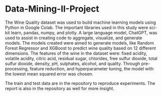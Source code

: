 # Data-Mining-II-Project


The Wine Quality dataset was used to build machine learning models using Python in Google Colab. The important libraries used in this study were sci-kit learn, pandas, numpy, and plotly. A large language model, ChatGPT, was used to assist in creating code to aggregate, visualize, and generate models. The models created were aimed to generate models, like Random Forest Regressor and XGBoost to predict wine quality based on 12 different dimensions. The features of the wine in the dataset were: fixed acidity, volatile acidity, citric acid, residual sugar, chlorides, free sulfur dioxide, total sulfur dioxide, density, pH, sulphates, alcohol, and quality. Through pre-processing, feature reduction, and hyperparameter tuning, the model with the lowest mean squared error was chosen. 


The train and test data are in the repository to reproduce experiments. The report is also in the repository as well for more insight.
